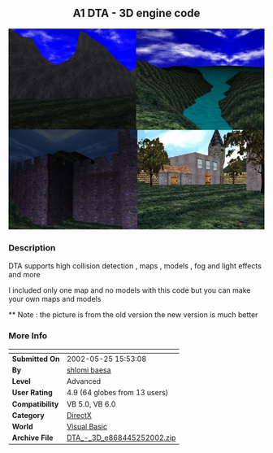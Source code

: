 ﻿<div align="center">

## A1 DTA \- 3D engine code

<img src="PIC2002525179499997.jpg">
</div>

### Description

DTA supports high collision detection , maps , models , fog and light effects and more

I included only one map and no models with this code but you can make your own maps and models

** Note : the picture is from the old version the new version is much better
 
### More Info
 


<span>             |<span>
---                |---
**Submitted On**   |2002-05-25 15:53:08
**By**             |[shlomi baesa](https://github.com/Planet-Source-Code/PSCIndex/blob/master/ByAuthor/shlomi-baesa.md)
**Level**          |Advanced
**User Rating**    |4.9 (64 globes from 13 users)
**Compatibility**  |VB 5\.0, VB 6\.0
**Category**       |[DirectX](https://github.com/Planet-Source-Code/PSCIndex/blob/master/ByCategory/directx__1-44.md)
**World**          |[Visual Basic](https://github.com/Planet-Source-Code/PSCIndex/blob/master/ByWorld/visual-basic.md)
**Archive File**   |[DTA\_\-\_3D\_e868445252002\.zip](https://github.com/Planet-Source-Code/shlomi-baesa-a1-dta-3d-engine-code__1-35084/archive/master.zip)









